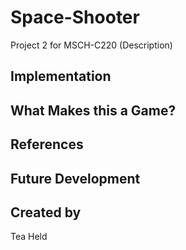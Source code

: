 # Space-Shooter
Project 2 for MSCH-C220
(Description)

## Implementation

## What Makes this a Game?

## References

## Future Development

## Created by
Tea Held
